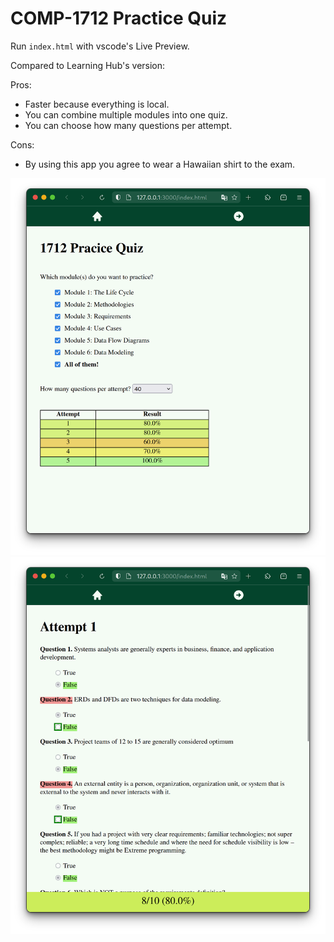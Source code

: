 # COMP-1712 Practice Quiz

Run `index.html` with vscode's Live Preview.

Compared to Learning Hub's version:

Pros:

- Faster because everything is local.
- You can combine multiple modules into one quiz.
- You can choose how many questions per attempt.

Cons:

- By using this app you agree to wear a Hawaiian shirt to the exam.

![home](images/home.png)
![quiz](images/quiz.png)
